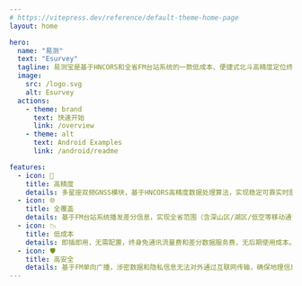 ```yaml
---
# https://vitepress.dev/reference/default-theme-home-page
layout: home

hero:
  name: "易测"
  text: "Esurvey"
  tagline: 易测宝是基于HNCORS和全省FM台站系统的一款低成本、便捷式北斗高精度定位终端，通过配合易测APP即插即用，提供全省覆盖、全天候、低时延、免流量的实时厘米级定位服务。
  image:
    src: /logo.svg
    alt: Esurvey
  actions:
    - theme: brand
      text: 快速开始
      link: /overview
    - theme: alt
      text: Android Examples
      link: /android/readme

features:
  - icon: 📏
    title: 高精度
    details: 多星座双频GNSS模块，基于HNCORS高精度数据处理算法，实现稳定可靠实时厘米级定位精度
  - icon: 🌐
    title: 全覆盖
    details: 基于FM台站系统播发差分信息，实现全省范围（含深山区/湖区/低空等移动通讯盲区）服务全面覆盖
  - icon: 📉
    title: 低成本
    details: 即插即用，无需配置，终身免通讯流量费和差分数据服务费，无后期使用成本。
  - icon: 🛡️
    title: 高安全
    details: 基于FM单向广播，涉密数据和隐私信息无法对外通过互联网传输，确保地理信息安全。
---
```


<style>
:root {
  --vp-home-hero-name-color: transparent;
  --vp-home-hero-name-background: -webkit-linear-gradient(120deg, #bd34fe 30%, #41d1ff);
/* 
  --vp-home-hero-image-background-image: linear-gradient(-45deg, #bd34fe 50%, #47caff 50%);
  --vp-home-hero-image-filter: blur(44px); */
}

@media (min-width: 640px) {
  :root {
    --vp-home-hero-image-filter: blur(56px);
  }
}

@media (min-width: 960px) {
  :root {
    --vp-home-hero-image-filter: blur(68px);
  }
}
</style>